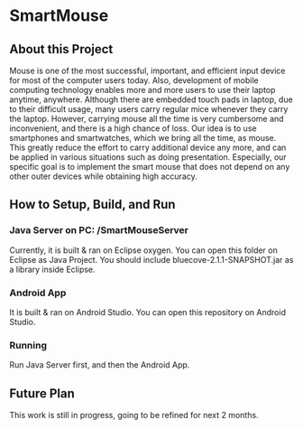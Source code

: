 # SmartMouse

## About this Project
Mouse is one of the most successful, important, and efficient input device for most of the computer users today. Also, development of mobile computing technology enables more and more users to use their laptop anytime, anywhere. Although there are embedded touch pads in laptop, due to their difficult usage, many users carry regular mice whenever they carry the laptop. However, carrying mouse all the time is very cumbersome and inconvenient, and there is a high chance of loss.
Our idea is to use smartphones and smartwatches, which we bring all the time, as mouse. This greatly reduce the effort to carry additional device any more, and can be applied in various situations such as doing presentation. Especially, our specific goal is to implement the smart mouse that does not depend on any other outer devices while obtaining high accuracy.

## How to Setup, Build, and Run

### Java Server on PC: /SmartMouseServer
Currently, it is built & ran on Eclipse oxygen.
You can open this folder on Eclipse as Java Project.
You should include bluecove-2.1.1-SNAPSHOT.jar as a library inside Eclipse.

### Android App
It is built & ran on Android Studio.
You can open this repository on Android Studio.

### Running
Run Java Server first, and then the Android App.

## Future Plan
This work is still in progress, going to be refined for next 2 months.
